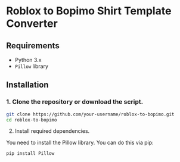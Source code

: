 # Roblox to Bopimo Shirt Template Converter

## Requirements

- Python 3.x
- `Pillow` library

## Installation

### 1. Clone the repository or download the script.

```bash
git clone https://github.com/your-username/roblox-to-bopimo.git
cd roblox-to-bopimo
```

2. Install required dependencies.

You need to install the Pillow library. You can do this via pip:

```bash
pip install Pillow
```
